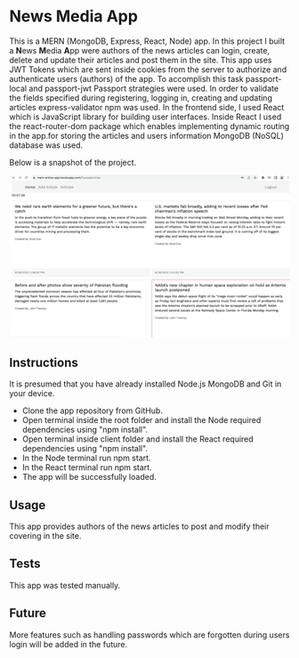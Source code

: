 # News Media App

This is a MERN (MongoDB, Express, React, Node) app. In this project I built  a **N**ews **M**edia
**A**pp were authors of the news articles can login, create, delete and update their articles and post them in the site. This app uses JWT Tokens which are sent inside cookies from the server to authorize and authenticate users (authors) of the app. To accomplish this task passport-local and passport-jwt Passport strategies were used.
In order to validate the fields specified during registering, logging in, creating and updating articles express-validator npm was used. In the frontend side, I used React which is JavaScript library for building user interfaces. Inside React I used the react-router-dom package which enables implementing dynamic routing in the app.for storing the articles and users information MongoDB (NoSQL) database was used.


Below is a snapshot of the project.

![News Media App](./Assets/newsApp.png)

## Instructions
It is presumed that you have already installed Node.js MongoDB and Git in your device.
* Clone the app repository from GitHub.
* Open terminal inside the root folder and install the Node required dependencies using "npm install".
* Open terminal inside client folder and install the React required dependencies using "npm install".
* In the Node terminal run npm start.
* In the React terminal run npm start.
* The app will be successfully loaded.


## Usage
This app provides authors of the news articles to post and modify their covering in the site.

## Tests
This app was tested manually.

## Future
More features such as handling passwords which are forgotten during users login will be added in the future.


  
  


















